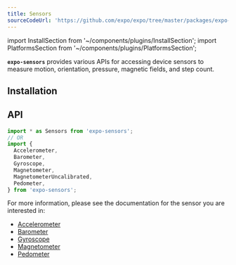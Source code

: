 ```yaml
---
title: Sensors
sourceCodeUrl: 'https://github.com/expo/expo/tree/master/packages/expo-sensors'
---
```


import InstallSection from '~/components/plugins/InstallSection';
import PlatformsSection from '~/components/plugins/PlatformsSection';

**`expo-sensors`** provides various APIs for accessing device sensors to measure motion, orientation, pressure, magnetic fields, and step count.

<PlatformsSection android emulator ios simulator web />

## Installation

<InstallSection packageName="expo-sensors" />

## API

```js
import * as Sensors from 'expo-sensors';
// OR
import {
  Accelerometer,
  Barometer,
  Gyroscope,
  Magnetometer,
  MagnetometerUncalibrated,
  Pedometer,
} from 'expo-sensors';
```

For more information, please see the documentation for the sensor you are interested in:

- [Accelerometer](../accelerometer/)
- [Barometer](../barometer/)
- [Gyroscope](../gyroscope/)
- [Magnetometer](../magnetometer/)
- [Pedometer](../pedometer/)
